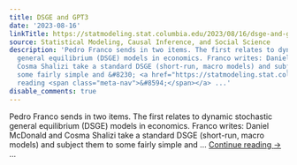 ```yaml
---
title: DSGE and GPT3
date: '2023-08-16'
linkTitle: https://statmodeling.stat.columbia.edu/2023/08/16/dsge-and-gpt3/
source: Statistical Modeling, Causal Inference, and Social Science
description: 'Pedro Franco sends in two items. The first relates to dynamic stochastic
  general equilibrium (DSGE) models in economics. Franco writes: Daniel McDonald and
  Cosma Shalizi take a standard DSGE (short-run, macro models) and subject them to
  some fairly simple and &#8230; <a href="https://statmodeling.stat.columbia.edu/2023/08/16/dsge-and-gpt3/">Continue
  reading <span class="meta-nav">&#8594;</span></a> ...'
disable_comments: true
---
```

Pedro Franco sends in two items. The first relates to dynamic stochastic general equilibrium (DSGE) models in economics. Franco writes: Daniel McDonald and Cosma Shalizi take a standard DSGE (short-run, macro models) and subject them to some fairly simple and &#8230; <a href="https://statmodeling.stat.columbia.edu/2023/08/16/dsge-and-gpt3/">Continue reading <span class="meta-nav">&#8594;</span></a> ...